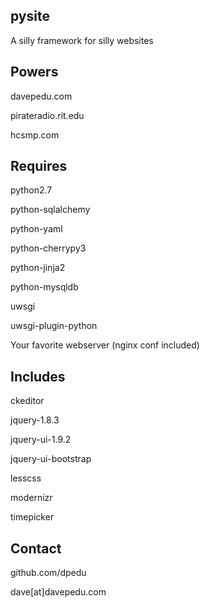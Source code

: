 ## pysite

A silly framework for silly websites

## Powers

davepedu.com

pirateradio.rit.edu

hcsmp.com

## Requires

python2.7

python-sqlalchemy

python-yaml

python-cherrypy3

python-jinja2

python-mysqldb

uwsgi

uwsgi-plugin-python

Your favorite webserver (nginx conf included)

## Includes

ckeditor

jquery-1.8.3

jquery-ui-1.9.2

jquery-ui-bootstrap

lesscss

modernizr

timepicker

## Contact

github.com/dpedu

dave[at]davepedu.com
